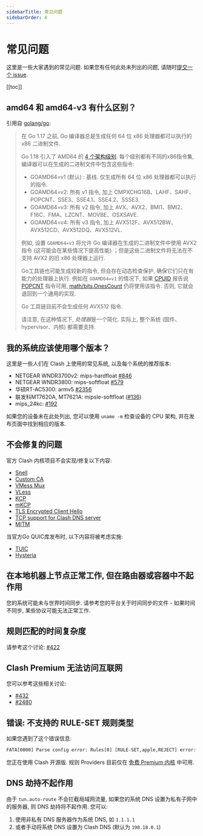 ```yaml
---
sidebarTitle: 常见问题
sidebarOrder: 4
---
```


# 常见问题

这里是一些大家遇到的常见问题. 如果您有任何此处未列出的问题, 请随时[提交一个 issue](https://github.com/hhhhhhhxx/clash/issues/new/choose).

[[toc]]

## amd64 和 amd64-v3 有什么区别？

引用自 [golang/go](https://github.com/golang/go/wiki/MinimumRequirements#amd64):

> 在 Go 1.17 之前, Go 编译器总是生成任何 64 位 x86 处理器都可以执行的 x86 二进制文件.
>
> Go 1.18 引入了 AMD64 的 [4 个架构级别](https://en.wikipedia.org/wiki/X86-64#Microarchitecture_levels).
> 每个级别都有不同的x86指令集, 编译器可以在生成的二进制文件中包含这些指令:
>
> - GOAMD64=v1 (默认) : 基线. 仅生成所有 64 位 x86 处理器都可以执行的指令.
> - GOAMD64=v2: 所有 v1 指令, 加上 CMPXCHG16B、LAHF、SAHF、POPCNT、SSE3、SSE4.1、SSE4.2、SSSE3.
> - GOAMD64=v3: 所有 v2 指令, 加上 AVX、AVX2、BMI1、BMI2、F16C、FMA、LZCNT、MOVBE、OSXSAVE.
> - GOAMD64=v4: 所有 v3 指令, 加上 AVX512F、AVX512BW、AVX512CD、AVX512DQ、AVX512VL.
>
> 例如, 设置 `GOAMD64=v3` 将允许 Go 编译器在生成的二进制文件中使用 AVX2 指令 (这可能会在某些情况下提高性能) ；但是这些二进制文件将无法在不支持 AVX2 的旧 x86 处理器上运行.
>
> Go工具链也可能生成较新的指令, 但会存在动态检查保护, 确保它们只在有能力的处理器上执行. 例如在 `GOAMD64=v1` 的情况下, 如果 [CPUID](https://www.felixcloutier.com/x86/cpuid) 报告说 [POPCNT](https://www.felixcloutier.com/x86/popcnt) 指令可用, [math/bits.OnesCount](https://pkg.go.dev/math/bits#OnesCount) 仍将使用该指令. 否则, 它就会退回到一个通用的实现.
>
> Go 工具链目前不会生成任何 AVX512 指令.
>
> 请注意, 在这种情况下, *处理器*是一个简化. 实际上, 整个系统 (固件、hypervisor、内核) 都需要支持.

## 我的系统应该使用哪个版本？

这里是一些人们在 Clash 上使用的常见系统, 以及每个系统的推荐版本:

- NETGEAR WNDR3700v2: mips-hardfloat [#846](https://github.com/hhhhhhhxx/clash/issues/846)
- NETGEAR WNDR3800: mips-softfloat [#579](https://github.com/hhhhhhhxx/clash/issues/579)
- 华硕RT-AC5300: armv5 [#2356](https://github.com/hhhhhhhxx/clash/issues/2356)
- 联发科MT7620A, MT7621A: mipsle-softfloat ([#136](https://github.com/hhhhhhhxx/clash/issues/136))
- mips_24kc: [#192](https://github.com/hhhhhhhxx/clash/issues/192)

如果您的设备未在此处列出, 您可以使用 `uname -m` 检查设备的 CPU 架构, 并在发布页面中找到相应的版本.

## 不会修复的问题

官方 Clash 内核项目不会实现/修复以下内容:

- [Snell](https://github.com/hhhhhhhxx/clash/issues/2466)
- [Custom CA](https://github.com/hhhhhhhxx/clash/issues/2333)
- [VMess Mux](https://github.com/hhhhhhhxx/clash/issues/450)
- [VLess](https://github.com/hhhhhhhxx/clash/issues/1185)
- [KCP](https://github.com/hhhhhhhxx/clash/issues/16)
- [mKCP](https://github.com/hhhhhhhxx/clash/issues/2308)
- [TLS Encrypted Client Hello](https://github.com/hhhhhhhxx/clash/issues/2295)
- [TCP support for Clash DNS server](https://github.com/hhhhhhhxx/clash/issues/368)
- [MITM](https://github.com/hhhhhhhxx/clash/issues/227#issuecomment-508693628)

当官方Go QUIC库发布时, 以下内容将被考虑实施:

- [TUIC](https://github.com/hhhhhhhxx/clash/issues/2222)
- [Hysteria](https://github.com/hhhhhhhxx/clash/issues/1863)

## 在本地机器上节点正常工作, 但在路由器或容器中不起作用

您的系统可能未与世界时间同步. 请参考您的平台关于时间同步的文件 - 如果时间不同步, 某些协议可能无法正常工作.

## 规则匹配的时间复杂度

请参考这个讨论: [#422](https://github.com/hhhhhhhxx/clash/issues/422)

## Clash Premium 无法访问互联网

您可以参考这些相关讨论:

- [#432](https://github.com/hhhhhhhxx/clash/issues/432#issuecomment-571634905)
- [#2480](https://github.com/hhhhhhhxx/clash/issues/2480)

## 错误: 不支持的 RULE-SET 规则类型

如果您遇到了这个错误信息:

```txt
FATA[0000] Parse config error: Rules[0] [RULE-SET,apple,REJECT] error: unsupported rule type RULE-SET
```

您正在使用 Clash 开源版. 规则 Providers 目前仅在 [免费 Premium 内核](https://github.com/hhhhhhhxx/clash/releases/tag/premium) 中可用.

## DNS 劫持不起作用

由于 `tun.auto-route` 不会拦截局域网流量, 如果您的系统 DNS 设置为私有子网中的服务器, 则 DNS 劫持将不起作用. 您可以:

1. 使用非私有 DNS 服务器作为系统 DNS, 如 `1.1.1.1`
2. 或者手动将系统 DNS 设置为 Clash DNS (默认为 `198.18.0.1`)
